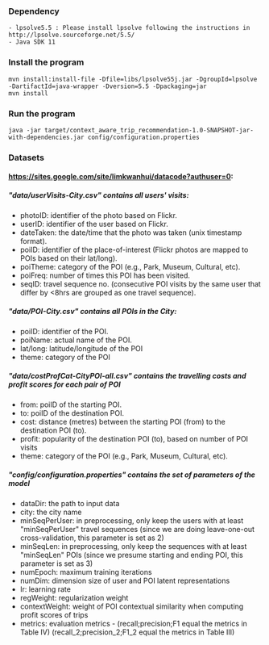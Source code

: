 ### Dependency
```
- lpsolve5.5 : Please install lpsolve following the instructions in http://lpsolve.sourceforge.net/5.5/
- Java SDK 11
```


### Install the program

```
mvn install:install-file -Dfile=libs/lpsolve55j.jar -DgroupId=lpsolve -DartifactId=java-wrapper -Dversion=5.5 -Dpackaging=jar
mvn install
```

### Run the program
```
java -jar target/context_aware_trip_recommendation-1.0-SNAPSHOT-jar-with-dependencies.jar config/configuration.properties
```

### Datasets
#### https://sites.google.com/site/limkwanhui/datacode?authuser=0:

##### "data/userVisits-City.csv" contains all users' visits:

- photoID: identifier of the photo based on Flickr.
- userID: identifier of the user based on Flickr.
- dateTaken: the date/time that the photo was taken (unix timestamp format).
- poiID: identifier of the place-of-interest (Flickr photos are mapped to POIs based on their lat/long).
- poiTheme: category of the POI (e.g., Park, Museum, Cultural, etc).
- poiFreq: number of times this POI has been visited.
- seqID: travel sequence no. (consecutive POI visits by the same user that differ by <8hrs are grouped as one travel sequence).


##### "data/POI-City.csv" contains all POIs in the City:

- poiID: identifier of the POI.
- poiName: actual name of the POI.
- lat/long: latitude/longitude of the POI
- theme: category of the POI


##### "data/costProfCat-CityPOI-all.csv" contains the travelling costs and profit scores for each pair of POI

 - from: poiID of the starting POI.
 - to: poiID of the destination POI.
 - cost: distance (metres) between the starting POI (from) to the destination POI (to).
 - profit: popularity of the destination POI (to), based on number of POI visits
 - theme: category of the POI (e.g., Park, Museum, Cultural, etc).


##### "config/configuration.properties" contains the set of parameters of the model

 - dataDir: the path to input data
 - city: the city name
 - minSeqPerUser: in preprocessing, only keep the users with at least "minSeqPerUser" travel sequences (since we are doing leave-one-out cross-validation, this parameter is set as 2) 
 - minSeqLen: in preprocessing, only keep the sequences with at least "minSeqLen" POIs (since we presume starting and ending POI, this parameter is set as 3)
 - numEpoch: maximum training iterations 
 - numDim: dimension size of user and POI latent representations
 - lr: learning rate
 - regWeight: regularization weight
 - contextWeight: weight of POI contextual similarity when computing profit scores of trips 
 - metrics: evaluation metrics - (recall;precision;F1 equal the metrics in Table IV) (recall_2;precision_2;F1_2 equal the metrics in Table III)


